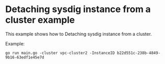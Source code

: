 # Detaching sysdig instance from a cluster example

This example shows how to Detaching sysdig instance from a cluster.

Example: 

```
go run main.go -cluster vpc-cluster2 -InstanceID b22d551c-238b-4849-9b16-63edf1e45e7d
```